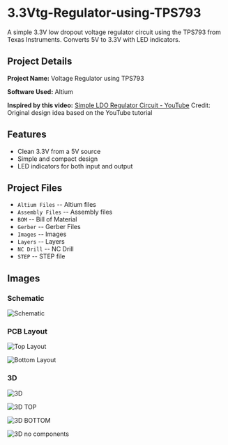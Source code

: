 # 3.3Vtg-Regulator-using-TPS793
A simple 3.3V low dropout voltage regulator circuit using the TPS793 from Texas Instruments. Converts 5V to 3.3V with LED indicators.

## Project Details

**Project Name:** Voltage Regulator using TPS793

**Software Used:** Altium

**Inspired by this video:** [Simple LDO Regulator Circuit - YouTube](https://www.youtube.com/watch?v=0cwvYz2HmLw)
Credit: Original design idea based on the YouTube tutorial

## Features
- Clean 3.3V from a 5V source
- Simple and compact design
- LED indicators for both input and output

## Project Files
- `Altium Files` -- Altium files
- `Assembly Files` -- Assembly files
- `BOM` -- Bill of Material
- `Gerber` -- Gerber Files
- `Images` -- Images
- `Layers` -- Layers
- `NC Drill` -- NC Drill
- `STEP` -- STEP file
  

## Images

### Schematic

![Schematic](https://github.com/user-attachments/assets/628a52e9-d911-4b8f-b11a-5beb91371192)



### PCB Layout

![Top Layout ](https://github.com/user-attachments/assets/669784db-ca3e-4516-b96a-b628e6c3bf57)

![Bottom Layout](https://github.com/user-attachments/assets/c115246e-f071-4cb4-89a2-9edee067459d)


### 3D
![3D](https://github.com/user-attachments/assets/75ce5906-f4ad-4447-910c-530042d245bd)

![3D TOP](https://github.com/user-attachments/assets/2b94b313-1761-4509-b9cc-3fb8004f9250)

![3D BOTTOM](https://github.com/user-attachments/assets/c27e7701-c992-4f9e-8d24-8ef9f37cd214)

![3D no components](https://github.com/user-attachments/assets/dffce98f-cf39-457b-a9e4-5554beff793e)

